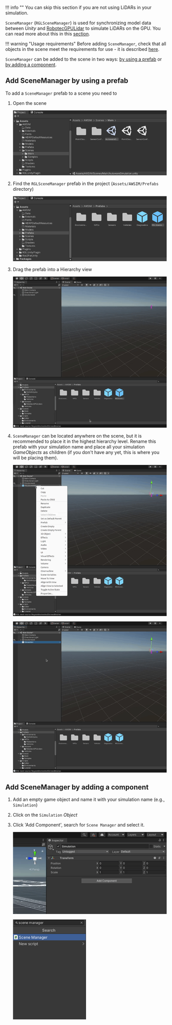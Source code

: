 !!! info ""
    You can skip this section if you are not using LiDARs in your simulation.

`SceneManager` (`RGLSceneManager`) is used for synchronizing model data between *Unity* and [RobotecGPULidar](https://github.com/RobotecAI/RobotecGPULidar) to simulate LiDARs on the GPU. You can read more about this in this [section](../../../../UserGuide/ProjectGuide/ExternalLibraries/RGLUnityPlugin/).

!!! warning "Usage requirements"
    Before adding `SceneManager`, check that all objects in the scene meet the requirements for use - it is described [here](../../../../UserGuide/ProjectGuide/ExternalLibraries/RGLUnityPlugin/).

`SceneManager` can be added to the scene in two ways: [by using a prefab](#add-scenemanager-by-using-a-prefab) or [by adding a component](#add-scenemanager-by-adding-a-component).

## Add SceneManager by using a prefab
To add a `SceneManager` prefab to a scene you need to

1. Open the scene

    ![open_scene](open_scene.png)

1. Find the `RGLSceneManager` prefab in the project (`Assets/AWSIM/Prefabs` directory)

    ![scene_manager_prefab_location](scene_manager_prefab_location.png)

1. Drag the prefab into a Hierarchy view

    ![add_prefab_to_scene](add_scene_manager.gif)

1. `SceneManager` can be located anywhere on the scene, but it is recommended to place it in the highest hierarchy level. Rename this prefab with your simulation name and place all your simulation *GameObjects* as children (if you don't have any yet, this is where you will be placing them).

    ![Add scene manager to scene gif](add_scene_manager2.gif)

    ![Add scene manager to scene gif](add_scene_manager3.gif)

## Add SceneManager by adding a component

1. Add an empty game object and name it with your simulation name (e.g., `Simulation`)

1. Click on the `Simulation` *Object*

1. Click 'Add Component', search for `Scene Manager` and select it.

    ![scene manager add](scene_manager_add_component.gif)

    ![scene manager search](scene_manager_search.png)

